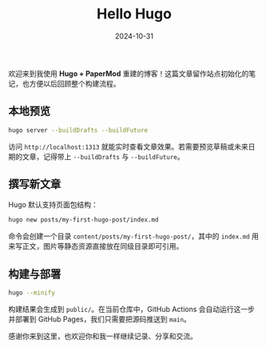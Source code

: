 ﻿---
title: "Hello Hugo"
date: 2024-10-31
draft: false
---

欢迎来到我使用 **Hugo + PaperMod** 重建的博客！这篇文章留作站点初始化的笔记，也方便以后回顾整个构建流程。

## 本地预览

```bash
hugo server --buildDrafts --buildFuture
```

访问 `http://localhost:1313` 就能实时查看文章效果。若需要预览草稿或未来日期的文章，记得带上 `--buildDrafts` 与 `--buildFuture`。

## 撰写新文章

Hugo 默认支持页面包结构：

```bash
hugo new posts/my-first-hugo-post/index.md
```

命令会创建一个目录 `content/posts/my-first-hugo-post/`，其中的 `index.md` 用来写正文，图片等静态资源直接放在同级目录即可引用。

## 构建与部署

```bash
hugo --minify
```

构建结果会生成到 `public/`。在当前仓库中，GitHub Actions 会自动运行这一步并部署到 GitHub Pages，我们只需要把源码推送到 `main`。

感谢你来到这里，也欢迎你和我一样继续记录、分享和交流。
